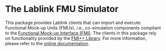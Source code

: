 # The Lablink FMU Simulator

This package provides Lablink clients that can import and execute Functional Mock-up Units (FMUs), i.e., co-simulation components compliant to the [Functional Mock-up Interface (FMI)](https://fmi-standard.org/).
The clients in this package rely on functionality provided by the [FMI++ Library](http://fmipp.sourceforge.net).
For more information, please refer to the [online documentation](https://ait-lablink.readthedocs.io/projects/ait-lablink-fmusim).
